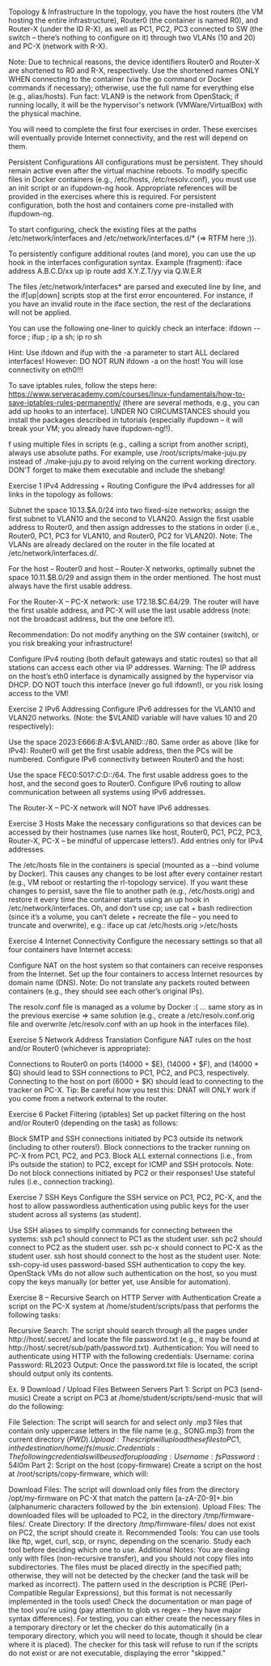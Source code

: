 Topology & Infrastructure
In the topology, you have the host routers (the VM hosting the entire infrastructure), Router0 (the container is named R0), and Router-X (under the ID R-X), as well as PC1, PC2, PC3 connected to SW (the switch – there’s nothing to configure on it) through two VLANs (10 and 20) and PC-X (network with R-X).

Note: Due to technical reasons, the device identifiers Router0 and Router-X are shortened to R0 and R-X, respectively. Use the shortened names ONLY WHEN connecting to the container (via the go command or Docker commands if necessary); otherwise, use the full name for everything else (e.g., alias/hosts).
Fun fact: VLAN9 is the network from OpenStack; if running locally, it will be the hypervisor's network (VMWare/VirtualBox) with the physical machine.

You will need to complete the first four exercises in order. These exercises will eventually provide Internet connectivity, and the rest will depend on them.

Persistent Configurations
All configurations must be persistent. They should remain active even after the virtual machine reboots.
To modify specific files in Docker containers (e.g., /etc/hosts, /etc/resolv.conf), you must use an init script or an ifupdown-ng hook. Appropriate references will be provided in the exercises where this is required. For persistent configuration, both the host and containers come pre-installed with ifupdown-ng.

To start configuring, check the existing files at the paths /etc/network/interfaces and /etc/network/interfaces.d/* (⇒ RTFM here ;)).

To persistently configure additional routes (and more), you can use the up hook in the interfaces configuration syntax. Example (fragment):
    iface <intf>
      address A.B.C.D/xx
      up ip route add X.Y.Z.T/yy via Q.W.E.R

The files /etc/network/interfaces* are parsed and executed line by line, and the if[up|down] scripts stop at the first error encountered. For instance, if you have an invalid route in the iface section, the rest of the declarations will not be applied.

You can use the following one-liner to quickly check an interface:
    ifdown --force <intf>; ifup <intf>; ip a sh; ip ro sh

Hint: Use ifdown and ifup with the -a parameter to start ALL declared interfaces!
However: DO NOT RUN ifdown -a on the host! You will lose connectivity on eth0!!!

To save iptables rules, follow the steps here: https://www.serveracademy.com/courses/linux-fundamentals/how-to-save-iptables-rules-permanently/ (there are several methods, e.g., you can add up hooks to an interface). UNDER NO CIRCUMSTANCES should you install the packages described in tutorials (especially ifupdown – it will break your VM; you already have ifupdown-ng!!).

f using multiple files in scripts (e.g., calling a script from another script), always use absolute paths. For example, use /root/scripts/make-juju.py instead of ./make-juju.py to avoid relying on the current working directory.
DON’T forget to make them executable and include the shebang!

Exercise 1 IPv4 Addressing + Routing
Configure the IPv4 addresses for all links in the topology as follows:

Subnet the space 10.13.$A.0/24 into two fixed-size networks; assign the first subnet to VLAN10 and the second to VLAN20. Assign the first usable address to Router0, and then assign addresses to the stations in order (i.e., Router0, PC1, PC3 for VLAN10, and Router0, PC2 for VLAN20). Note: The VLANs are already declared on the router in the file located at /etc/network/interfaces.d/.

For the host – Router0 and host – Router-X networks, optimally subnet the space 10.11.$B.0/29 and assign them in the order mentioned. The host must always have the first usable address.

For the Router-X – PC-X network: use 172.18.$C.64/29. The router will have the first usable address, and PC-X will use the last usable address (note: not the broadcast address, but the one before it!).

Recommendation: Do not modify anything on the SW container (switch), or you risk breaking your infrastructure!

Configure IPv4 routing (both default gateways and static routes) so that all stations can access each other via IP addresses.
Warning: The IP address on the host’s eth0 interface is dynamically assigned by the hypervisor via DHCP. DO NOT touch this interface (never go full ifdown!), or you risk losing access to the VM!

Exercise 2  IPv6 Addressing
Configure IPv6 addresses for the VLAN10 and VLAN20 networks. (Note: the $VLANID variable will have values 10 and 20 respectively):

Use the space 2023:E666:$B:$A:$VLANID::/80.
Same order as above (like for IPv4): Router0 will get the first usable address, then the PCs will be numbered.
Configure IPv6 connectivity between Router0 and the host:

Use the space FEC0:5017:$C:$D::/64.
The first usable address goes to the host, and the second goes to Router0.
Configure IPv6 routing to allow communication between all systems using IPv6 addresses.

The Router-X – PC-X network will NOT have IPv6 addresses.

Exercise 3  Hosts
Make the necessary configurations so that devices can be accessed by their hostnames (use names like host, Router0, PC1, PC2, PC3, Router-X, PC-X – be mindful of uppercase letters!). Add entries only for IPv4 addresses.

The /etc/hosts file in the containers is special (mounted as a --bind volume by Docker). This causes any changes to be lost after every container restart (e.g., VM reboot or restarting the rl-topology service).
If you want these changes to persist, save the file to another path (e.g., /etc/hosts.orig) and restore it every time the container starts using an up hook in /etc/network/interfaces.
Oh, and don’t use cp; use cat + bash redirection (since it’s a volume, you can’t delete + recreate the file – you need to truncate and overwrite), e.g.:
    iface <intf>
      up cat /etc/hosts.orig >/etc/hosts

Exercise 4  Internet Connectivity
Configure the necessary settings so that all four containers have Internet access:

Configure NAT on the host system so that containers can receive responses from the Internet.
Set up the four containers to access Internet resources by domain name (DNS).
Note: Do not translate any packets routed between containers (e.g., they should see each other’s original IPs).

The resolv.conf file is managed as a volume by Docker :( … same story as in the previous exercise ⇒ same solution (e.g., create a /etc/resolv.conf.orig file and overwrite /etc/resolv.conf with an up hook in the interfaces file).

Exercise 5  Network Address Translation
Configure NAT rules on the host and/or Router0 (whichever is appropriate):

Connections to Router0 on ports (14000 + $E), (14000 + $F), and (14000 + $G) should lead to SSH connections to PC1, PC2, and PC3, respectively.
Connecting to the host on port (6000 + $K) should lead to connecting to the tracker on PC-X.
Tip: Be careful how you test this: DNAT will ONLY work if you come from a network external to the router.

Exercise 6  Packet Filtering (iptables)
Set up packet filtering on the host and/or Router0 (depending on the task) as follows:

Block SMTP and SSH connections initiated by PC3 outside its network (including to other routers!).
Block connections to the tracker running on PC-X from PC1, PC2, and PC3.
Block ALL external connections (i.e., from IPs outside the station) to PC2, except for ICMP and SSH protocols.
Note: Do not block connections initiated by PC2 or their responses! Use stateful rules (i.e., connection tracking).

Exercise 7 SSH Keys
Configure the SSH service on PC1, PC2, PC-X, and the host to allow passwordless authentication using public keys for the user student across all systems (as student).

Use SSH aliases to simplify commands for connecting between the systems:
ssh pc1 should connect to PC1 as the student user.
ssh pc2 should connect to PC2 as the student user.
ssh pc-x should connect to PC-X as the student user.
ssh host should connect to the host as the student user.
Note: ssh-copy-id uses password-based SSH authentication to copy the key. OpenStack VMs do not allow such authentication on the host, so you must copy the keys manually (or better yet, use Ansible for automation).

Exercise 8  – Recursive Search on HTTP Server with Authentication
Create a script on the PC-X system at /home/student/scripts/pass that performs the following tasks:

Recursive Search: The script should search through all the pages under http://host/.secret/ and locate the file password.txt (e.g., it may be found at http://host/.secret/sub/path/password.txt).
Authentication: You will need to authenticate using HTTP with the following credentials:
Username: corina
Password: RL2023
Output: Once the password.txt file is located, the script should output only its contents.

Ex. 9 Download / Upload Files Between Servers
Part 1: Script on PC3 (send-music)
Create a script on PC3 at /home/student/scripts/send-music that will do the following:

File Selection: The script will search for and select only .mp3 files that contain only uppercase letters in the file name (e.g., SONG.mp3) from the current directory ($PWD).
Upload: The script will upload these files to PC1, in the destination /home/fs/music.
Credentials: The following credentials will be used for uploading:
Username: fs
Password: 5$4l0m
Part 2: Script on the host (copy-firmware)
Create a script on the host at /root/scripts/copy-firmware, which will:

Download Files: The script will download only files from the directory /opt/my-firmware on PC-X that match the pattern [a-zA-Z0-9]+\.bin (alphanumeric characters followed by the .bin extension).
Upload Files: The downloaded files will be uploaded to PC2, in the directory /tmp/firmware-files/.
Create Directory: If the directory /tmp/firmware-files/ does not exist on PC2, the script should create it.
Recommended Tools:
You can use tools like ftp, wget, curl, scp, or rsync, depending on the scenario. Study each tool before deciding which one to use.
Additional Notes:
You are dealing only with files (non-recursive transfer), and you should not copy files into subdirectories. The files must be placed directly in the specified path; otherwise, they will not be detected by the checker (and the task will be marked as incorrect).
The pattern used in the description is PCRE (Perl-Compatible Regular Expressions), but this format is not necessarily implemented in the tools used! Check the documentation or man page of the tool you're using (pay attention to glob vs regex – they have major syntax differences).
For testing, you can either create the necessary files in a temporary directory or let the checker do this automatically (in a temporary directory, which you will need to locate, though it should be clear where it is placed).
The checker for this task will refuse to run if the scripts do not exist or are not executable, displaying the error "skipped."
